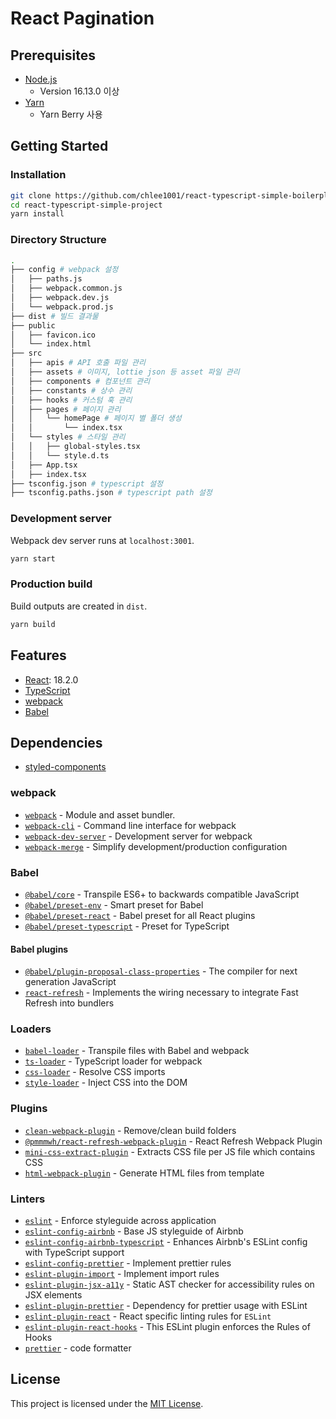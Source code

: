 # React Pagination

## Prerequisites

- [Node.js](https://nodejs.org/)
  - Version 16.13.0 이상
- [Yarn](https://yarnpkg.com/getting-started/install)
  - Yarn Berry 사용

## Getting Started

### Installation

```bash
git clone https://github.com/chlee1001/react-typescript-simple-boilerplate.git
cd react-typescript-simple-project
yarn install
```

### Directory Structure

```bash
.
├── config # webpack 설정
│   ├── paths.js
│   ├── webpack.common.js
│   ├── webpack.dev.js
│   └── webpack.prod.js
├── dist # 빌드 결과물
├── public
│   ├── favicon.ico
│   └── index.html
├── src 
│   ├── apis # API 호출 파일 관리
│   ├── assets # 이미지, lottie json 등 asset 파일 관리
│   ├── components # 컴포넌트 관리
│   ├── constants # 상수 관리
│   ├── hooks # 커스텀 훅 관리
│   ├── pages # 페이지 관리
│   │   └── homePage # 페이지 별 폴더 생성
│   │       └── index.tsx
│   └── styles # 스타일 관리
│   │   ├── global-styles.tsx
│   │   └── style.d.ts
│   ├── App.tsx
│   ├── index.tsx
├── tsconfig.json # typescript 설정
├── tsconfig.paths.json # typescript path 설정

````

### Development server

Webpack dev server runs at `localhost:3001`.

```bash
yarn start
```

### Production build

Build outputs are created in `dist`.

```bash
yarn build
```

## Features

- [React](https://ko.reactjs.org/): 18.2.0
- [TypeScript](https://www.typescriptlang.org/)
- [webpack](https://webpack.js.org/)
- [Babel](https://babeljs.io/)

## Dependencies

- [styled-components](https://www.npmjs.com/package/styled-components)

### webpack

- [`webpack`](https://github.com/webpack/webpack) - Module and asset bundler.
- [`webpack-cli`](https://github.com/webpack/webpack-cli) - Command line interface for webpack
- [`webpack-dev-server`](https://github.com/webpack/webpack-dev-server) - Development server for webpack
- [`webpack-merge`](https://github.com/survivejs/webpack-merge) - Simplify development/production configuration

### Babel

- [`@babel/core`](https://www.npmjs.com/package/@babel/core) - Transpile ES6+ to backwards compatible JavaScript
- [`@babel/preset-env`](https://babeljs.io/docs/en/babel-preset-env) - Smart preset for Babel
- [`@babel/preset-react`](https://babeljs.io/docs/en/babel-preset-react) - Babel preset for all React plugins
- [`@babel/preset-typescript`](https://babeljs.io/docs/en/babel-preset-typescript) - Preset for TypeScript

#### Babel plugins
- [`@babel/plugin-proposal-class-properties`](https://babeljs.io/docs/en/babel-plugin-proposal-class-properties) - The compiler for next generation JavaScript
- [`react-refresh`](https://www.npmjs.com/package/react-refresh) - Implements the wiring necessary to integrate Fast Refresh into bundlers

### Loaders

- [`babel-loader`](https://webpack.js.org/loaders/babel-loader/) - Transpile files with Babel and webpack
- [`ts-loader`](https://github.com/TypeStrong/ts-loader/) - TypeScript loader for webpack
- [`css-loader`](https://webpack.js.org/loaders/css-loader/) - Resolve CSS imports
- [`style-loader`](https://webpack.js.org/loaders/style-loader/) - Inject CSS into the DOM

### Plugins

- [`clean-webpack-plugin`](https://github.com/johnagan/clean-webpack-plugin) - Remove/clean build folders
- [`@pmmmwh/react-refresh-webpack-plugin`](https://github.com/pmmmwh/react-refresh-webpack-plugin) - React Refresh Webpack Plugin
- [`mini-css-extract-plugin`](https://github.com/webpack-contrib/mini-css-extract-plugin) - Extracts CSS file per JS file which contains CSS
- [`html-webpack-plugin`](https://github.com/jantimon/html-webpack-plugin) - Generate HTML files from template

### Linters

- [`eslint`](https://github.com/eslint/eslint) - Enforce styleguide across application
- [`eslint-config-airbnb`](https://github.com/airbnb/javascript/tree/master/packages/eslint-config-airbnb) - Base JS styleguide of Airbnb
- [`eslint-config-airbnb-typescript`](https://github.com/iamturns/eslint-config-airbnb-typescript) - Enhances Airbnb's ESLint config with TypeScript support
- [`eslint-config-prettier`](https://github.com/prettier/eslint-config-prettier) - Implement prettier rules
- [`eslint-plugin-import`](https://github.com/benmosher/eslint-plugin-import) - Implement import rules
- [`eslint-plugin-jsx-a11y`](https://github.com/jsx-eslint/eslint-plugin-jsx-a11y) - Static AST checker for accessibility rules on JSX elements
- [`eslint-plugin-prettier`](https://github.com/prettier/eslint-plugin-prettier) - Dependency for prettier usage with ESLint
- [`eslint-plugin-react`](https://github.com/jsx-eslint/eslint-plugin-react) - React specific linting rules for `ESLint`
- [`eslint-plugin-react-hooks`](https://www.npmjs.com/package/eslint-plugin-react-hooks) - This ESLint plugin enforces the Rules of Hooks
- [`prettier`](https://github.com/prettier/prettier) - code formatter

## License

This project is licensed under the [MIT License](./LICENSE).